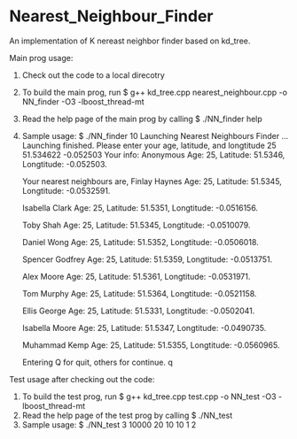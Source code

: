 Nearest_Neighbour_Finder
========================

An implementation of K nereast neighbor finder based on kd_tree.

Main prog usage:
  
  1. Check out the code to a local direcotry
  2. To build the main prog, run 
        $ g++ kd_tree.cpp nearest_neighbour.cpp -o NN_finder -O3 -lboost_thread-mt
  3. Read the help page of the main prog by calling
        $ ./NN_finder help
  4. Sample usage:
        $ ./NN_finder 10
        Launching Nearest Neighbours Finder ...
        Launching finished.
        Please enter your age, latitude, and longtitude
        25
        51.534622
        -0.052503
        Your info: Anonymous
        Age: 25, Latitude: 51.5346, Longtitude: -0.052503.
        
        Your nearest neighbours are,
        Finlay Haynes
        Age: 25, Latitude: 51.5345, Longtitude: -0.0532591.
        
        Isabella Clark
        Age: 25, Latitude: 51.5351, Longtitude: -0.0516156.
        
        Toby Shah
        Age: 25, Latitude: 51.5345, Longtitude: -0.0510079.
        
        Daniel Wong
        Age: 25, Latitude: 51.5352, Longtitude: -0.0506018.
        
        Spencer Godfrey
        Age: 25, Latitude: 51.5359, Longtitude: -0.0513751.
        
        Alex Moore
        Age: 25, Latitude: 51.5361, Longtitude: -0.0531971.
        
        Tom Murphy
        Age: 25, Latitude: 51.5364, Longtitude: -0.0521158.
        
        Ellis George
        Age: 25, Latitude: 51.5331, Longtitude: -0.0502041.
        
        Isabella Moore
        Age: 25, Latitude: 51.5347, Longtitude: -0.0490735.
        
        Muhammad Kemp
        Age: 25, Latitude: 51.5355, Longtitude: -0.0560965.
        
        
        Entering Q for quit, others for continue.
        q

Test usage after checking out the code:
  1. To build the test prog, run 
     $ g++ kd_tree.cpp test.cpp -o NN_test -O3 -lboost_thread-mt
  2. Read the help page of the test prog by calling
        $ ./NN_test
  2. Sample usage:
        $ ./NN_test 3 10000 20 10 10 1 2
